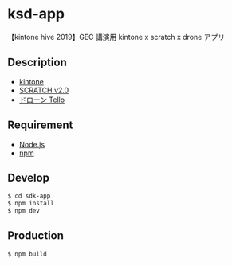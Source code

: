 # ksd-app

【kintone hive 2019】GEC 講演用 kintone x scratch x drone アプリ

## Description

- [kintone](https://kintone.cybozu.co.jp/)
- [SCRATCH v2.0](https://scratch.mit.edu/download/scratch2)
- [ドローン Tello](https://www.ryzerobotics.com/jp/tello)

## Requirement

- [Node.js](https://nodejs.org/ja/)
- [npm](https://www.npmjs.com/)

## Develop

```bash
$ cd sdk-app
$ npm install
$ npm dev
```

## Production

```bash
$ npm build
```
